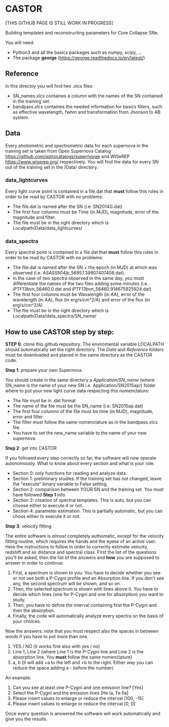 # CASTOR

[THIS GITHUB PAGE IS STILL WORK IN PROGRESS]

Building templates and reconstructing parameters for Core Collapse SNe. 

You will need: 
- Python3 and all the basics packages such as numpy, scipy, ...
- The package **george** (https://george.readthedocs.io/en/latest/)

## Reference

In this directoy you will find two .xlcs files:
- SN_names.xlcs containes a column with the names of the SN contained in the training set.
- bandpass.xlcs containes the needed information for basics filters, such as effective wavelength, fwhm and transformation from Jhonson to AB system.
  

## Data

Every photometric and spectrometric data for each supernova in the training set is taken from Open Supernova Catalog https://github.com/astrocatalogs/supernovae and WISeREP https://www.wiserep.org/ respectively. You will find the data for every SN out of the training set in the /Data/ directory. 

### data_lightcurves

Every light curve point is contained in a file.dat that **must** follow this rules in order to be read by CASTOR with no problems: 
- The file.dat is named after the SN (i.e. SN2014G.dat)
- The first four columns must be Time (in MJD), magnitude, error of the magnitude and filter.
- The file must be in the right directory which is Localpath/Data/data_lightcurves/

### data_spectra 

Every spectral point is contained in a file.dat that **must** follow this rules in order to be read by CASTOR with no problems: 
- The file.dat is named after the SN + the epoch (in MJD) at which was observed (i.e. ASASSN14jb_56957.39907407408.dat).
- In the case of two spectra observed in the same day, you must differentiate the names of the two files adding some minutes (i.e. iPTF13bvn_56460.0.dat and iPTF13bvn_56460.914675925924.dat)
- The first four columns must be Wavalength (in AA), error of the wavelength (in AA), flux (in erg/s/cm^2/A) and error of the flux (in erg/s/cm^2/A)
- The file must be in the right directory which is Localpath/Data/data_spectra/SN_name/

## How to use CASTOR step by step: 

**STEP 0**: clone this github repository. The enviromental variable LOCALPATH should automatically set the right directory. The *Data* and *Reference* folders must be downloaded and placed in the same directory as the CASTOR code. 

**Step 1**: prepare your own Supernova. 

You should create in the same directory a *Application/SN_name* (where SN_name is the name of your new SN i.e. Application/SN2015ap/) folder where to put your new light curve data respecting this nomenclature: 
- The file must be in .dat format
- The name of the file must be the SN_name (i.e. SN2015ap.dat)
- The first four columns of the file must be time (in MJD), magnitude, error and filter
- The filter must follow the same nomenclature as in the bandpass.xlcs file.
- You have to set the new_name variable to the name of your new supernova.

**Step 2**: get into CASTOR  

If you followed every step correctly so far, the software will now operate autonomously. What to know about every section and what is your role. 
- Section 0: only functions for reading and analyze data. 
- Section 1: preliminary studies. If the training set has not changed, leave the "execute" binary variable to False setting.
- Section 2: comparison between YOUR SN and the training set. You must have followed **Step 1** info.
- Section 3: creation of spectral templates. This is auto, but you can choose either to execute it or not.
- Section 4: parameter estimation. This is partially automatic, but you can choos either to execute it or not.

**Step 3**: velocity fitting 

The entire software is *almost* completely authomatic, except for the velocity fitting routine, which requires the hands and the eyese of an active user. 
Here the instructions to follow in order to correctly estimate velocity, redshift and so distance and spectral class. First the list of the questions you'll be asked, then the list of the answers and **how** you are supposed to answer in order to continue. 

1. First, a spectrum is shown to you. You have to decide whether you see or not see both a P-Cygni profile and an Absorption line. If you don't see any, the second spectrum will be shown, and so on. 
2. Then, the selected spectrum is shown with lines above it. You have to decide which lines (one for P-Cygni and one for absorption) you want to study.
3. Then, you have to define the interval containing first the P-Cygni and then the absorption.
4. Finally, the code will automatically analyze every spectra on the basis of your choices. 

Now the answers: note that you must respect also the spaces in between words if you have to put more than one. 

1. YES / NO (it works fine also with yes / no)
2. Line 1, Line 2 (where Line 1 is the P-Cygni line and Line 2 is the absorption line. You **must** follow the same nomenclature)
3. a, b (it will add +a to the left and +b to the right. Either way you can reduce the space adding a - before the number)

An example: 
1. Can you see at least one P-Cygni and one emission line? [Yes]
2. Select the P-Cygni and the emission lines [He Ia, Fe IIa]
3. Please insert values to enlarge or reduce the interval [100, -15]
4. Please insert values to enlarge or reduce the interval [0, 0]


Once every question is answered the software will work automatically and give you the results. 




